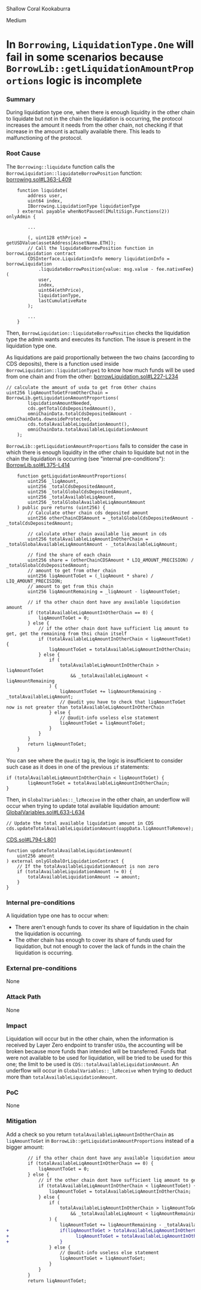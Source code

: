 Shallow Coral Kookaburra

Medium

# In `Borrowing`, `LiquidationType.One` will fail in some scenarios because `BorrowLib::getLiquidationAmountProportions` logic is incomplete

### Summary

During liquidation type one, when there is enough liquidity in the other chain to liquidate but not in the chain the liquidation is occurring, the protocol increases the amount it needs from the other chain, not checking if that increase in the amount is actually available there. This leads to malfunctioning of the protocol.

### Root Cause

The `Borrowing::liquidate` function calls the `BorrowLiquidation::liquidateBorrowPosition` function:
[borrowing.sol#L363-L409](https://github.com/sherlock-audit/2024-11-autonomint/blob/0d324e04d4c0ca306e1ae4d4c65f0cb9d681751b/Blockchain/Blockchian/contracts/Core_logic/borrowing.sol#L363-L409)
```solidity
    function liquidate(
        address user,
        uint64 index,
        IBorrowing.LiquidationType liquidationType
    ) external payable whenNotPaused(IMultiSign.Functions(2)) onlyAdmin {
    
        ...
        
        (, uint128 ethPrice) = getUSDValue(assetAddress[AssetName.ETH]);
        // Call the liquidateBorrowPosition function in borrowLiquidation contract
        CDSInterface.LiquidationInfo memory liquidationInfo = borrowLiquidation
            .liquidateBorrowPosition{value: msg.value - fee.nativeFee}(
            user,
            index,
            uint64(ethPrice),
            liquidationType,
            lastCumulativeRate
        );
        
        ...
    }
```

Then, `BorrowLiquidation::liquidateBorrowPosition` checks the liquidation type the admin wants and executes its function. The issue is present in the liquidation type one.

As liquidations are paid proportionally between the two chains (according to CDS deposits), there is a function used inside `BorrowLiquidation::liquidationType1` to know how much funds will be used from one chain and from the other:
[borrowLiquidation.sol#L227-L234](https://github.com/sherlock-audit/2024-11-autonomint/blob/0d324e04d4c0ca306e1ae4d4c65f0cb9d681751b/Blockchain/Blockchian/contracts/Core_logic/borrowLiquidation.sol#L227-L234)
```solidity
// calculate the amount of usda to get from Other chains
uint256 liqAmountToGetFromOtherChain = BorrowLib.getLiquidationAmountProportions(
        liquidationAmountNeeded,
        cds.getTotalCdsDepositedAmount(),
        omniChainData.totalCdsDepositedAmount - omniChainData.downsideProtected,
        cds.totalAvailableLiquidationAmount(),
        omniChainData.totalAvailableLiquidationAmount
    );
```

`BorrowLib::getLiquidationAmountProportions` fails to consider the case in which there is enough liquidity in the other chain to liquidate but not in the chain the liquidation is occurring (see "internal pre-conditions"):
[BorrowLib.sol#L375-L414](https://github.com/sherlock-audit/2024-11-autonomint/blob/0d324e04d4c0ca306e1ae4d4c65f0cb9d681751b/Blockchain/Blockchian/contracts/lib/BorrowLib.sol#L375-L414)
```solidity
    function getLiquidationAmountProportions(
        uint256 _liqAmount,
        uint256 _totalCdsDepositedAmount,
        uint256 _totalGlobalCdsDepositedAmount,
        uint256 _totalAvailableLiqAmount,
        uint256 _totalGlobalAvailableLiqAmountAmount
    ) public pure returns (uint256) {
        // Calculate other chain cds deposited amount
        uint256 otherChainCDSAmount = _totalGlobalCdsDepositedAmount - _totalCdsDepositedAmount;

        // calculate other chain available liq amount in cds
        uint256 totalAvailableLiqAmountInOtherChain = _totalGlobalAvailableLiqAmountAmount - _totalAvailableLiqAmount;

        // find the share of each chain
        uint256 share = (otherChainCDSAmount * LIQ_AMOUNT_PRECISION) / _totalGlobalCdsDepositedAmount;
        // amount to get from other chain
        uint256 liqAmountToGet = (_liqAmount * share) / LIQ_AMOUNT_PRECISION;
        // amount to get from this chain
        uint256 liqAmountRemaining = _liqAmount - liqAmountToGet;

        // if tha other chain dont have any available liquidation amount
        if (totalAvailableLiqAmountInOtherChain == 0) {
            liqAmountToGet = 0;
        } else {
            // if the other chain dont have sufficient liq amount to get, get the remaining from thsi chain itself
            if (totalAvailableLiqAmountInOtherChain < liqAmountToGet) {
                liqAmountToGet = totalAvailableLiqAmountInOtherChain;
            } else {
                if (
                    totalAvailableLiqAmountInOtherChain > liqAmountToGet
                        && _totalAvailableLiqAmount < liqAmountRemaining
                ) {
                    liqAmountToGet += liqAmountRemaining - _totalAvailableLiqAmount;
                    // @audit you have to check that liqAmountToGet now is not greater than totalAvailableLiqAmountInOtherChain
                } else {
                    // @audit-info useless else statement
                    liqAmountToGet = liqAmountToGet;
                }
            }
        }
        return liqAmountToGet;
    }
```

You can see where the `@audit` tag is, the logic is insufficient to consider such case as it does in one of the previous `if` statements:
```solidity
if (totalAvailableLiqAmountInOtherChain < liqAmountToGet) {
        liqAmountToGet = totalAvailableLiqAmountInOtherChain;
}
```

Then, in `GlobalVariables::_lzReceive` in the other chain, an underflow will occur when trying to update total available liquidation amount:
[GlobalVariables.sol#L633-L634](https://github.com/sherlock-audit/2024-11-autonomint/blob/0d324e04d4c0ca306e1ae4d4c65f0cb9d681751b/Blockchain/Blockchian/contracts/Core_logic/GlobalVariables.sol#L633-L634)
```solidity
// Update the total available liquidation amount in CDS
cds.updateTotalAvailableLiquidationAmount(oappData.liqAmountToRemove);
```
[CDS.sol#L794-L801](https://github.com/sherlock-audit/2024-11-autonomint/blob/0d324e04d4c0ca306e1ae4d4c65f0cb9d681751b/Blockchain/Blockchian/contracts/Core_logic/CDS.sol#L794-L801)
```solidity
function updateTotalAvailableLiquidationAmount(
    uint256 amount
) external onlyGlobalOrLiquidationContract {
    // If the totalAvailableLiquidationAmount is non zero
    if (totalAvailableLiquidationAmount != 0) {
        totalAvailableLiquidationAmount -= amount;
    }
}
```


### Internal pre-conditions

A liquidation type one has to occur when:
- There aren't enough funds to cover its share of liquidation in the chain the liquidation is occurring.
- The other chain has enough to cover its share of funds used for liquidation, but not enough to cover the lack of funds in the chain the liquidation is occurring.

### External pre-conditions

None

### Attack Path

None

### Impact

Liquidation will occur but in the other chain, when the information is received by Layer Zero endpoint to transfer `USDa`, the accounting will be broken because more funds than intended will be transferred. Funds that were not available to be used for liquidation, will be tried to be used for this one; the limit to be used is `CDS::totalAvailableLiquidationAmount`.  An underflow will occur in `GlobalVariables::_lzReceive` when trying to deduct more than `totalAvailableLiquidationAmount`.

### PoC

None

### Mitigation

Add a check so you return `totalAvailableLiqAmountInOtherChain` as `liqAmountToGet` in `BorrowLib::getLiquidationAmountProportions` instead of a bigger amount:
```diff
		// if tha other chain dont have any available liquidation amount
        if (totalAvailableLiqAmountInOtherChain == 0) {
            liqAmountToGet = 0;
        } else {
            // if the other chain dont have sufficient liq amount to get, get the remaining from thsi chain itself
            if (totalAvailableLiqAmountInOtherChain < liqAmountToGet) {
                liqAmountToGet = totalAvailableLiqAmountInOtherChain;
            } else {
                if (
                    totalAvailableLiqAmountInOtherChain > liqAmountToGet
                        && _totalAvailableLiqAmount < liqAmountRemaining
                ) {
                    liqAmountToGet += liqAmountRemaining - _totalAvailableLiqAmount;
+                   if(liqAmountToGet > totalAvailableLiqAmountInOtherChain) {
+                         liqAmountToGet = totalAvailableLiqAmountInOtherChain;
+                   }
                } else {
                    // @audit-info useless else statement
                    liqAmountToGet = liqAmountToGet;
                }
            }
        }
        return liqAmountToGet;
```
